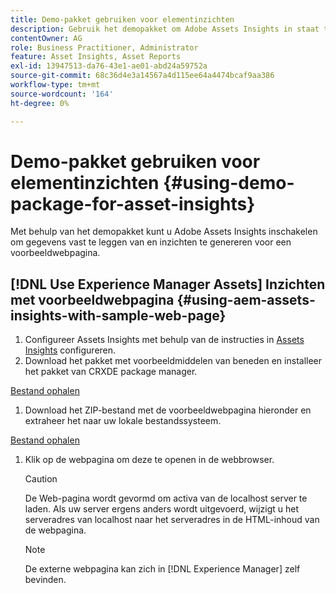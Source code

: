 ```yaml
---
title: Demo-pakket gebruiken voor elementinzichten
description: Gebruik het demopakket om Adobe Assets Insights in staat te stellen gegevens vast te leggen van en inzichten te genereren voor een webpagina.
contentOwner: AG
role: Business Practitioner, Administrator
feature: Asset Insights, Asset Reports
exl-id: 13947513-da76-43e1-ae01-abd24a59752a
source-git-commit: 68c36d4e3a14567a4d115ee64a4474bcaf9aa386
workflow-type: tm+mt
source-wordcount: '164'
ht-degree: 0%

---
```


# Demo-pakket gebruiken voor elementinzichten {#using-demo-package-for-asset-insights}

Met behulp van het demopakket kunt u Adobe Assets Insights inschakelen om gegevens vast te leggen van en inzichten te genereren voor een voorbeeldwebpagina.

## [!DNL Use Experience Manager Assets] Inzichten met voorbeeldwebpagina   {#using-aem-assets-insights-with-sample-web-page}

1. Configureer Assets Insights met behulp van de instructies in [Assets Insights](configure-asset-insights.md) configureren.
1. Download het pakket met voorbeeldmiddelen van beneden en installeer het pakket van CRXDE package manager.

[Bestand ophalen](assets/insightsdemo.zip)

1. Download het ZIP-bestand met de voorbeeldwebpagina hieronder en extraheer het naar uw lokale bestandssysteem.

[Bestand ophalen](assets/demosite.zip)

1. Klik op de webpagina om deze te openen in de webbrowser.

   >[!CAUTION]
   >
   >De Web-pagina wordt gevormd om activa van de localhost server te laden. Als uw server ergens anders wordt uitgevoerd, wijzigt u het serveradres van localhost naar het serveradres in de HTML-inhoud van de webpagina.

   >[!NOTE]
   >
   >De externe webpagina kan zich in [!DNL Experience Manager] zelf bevinden.
